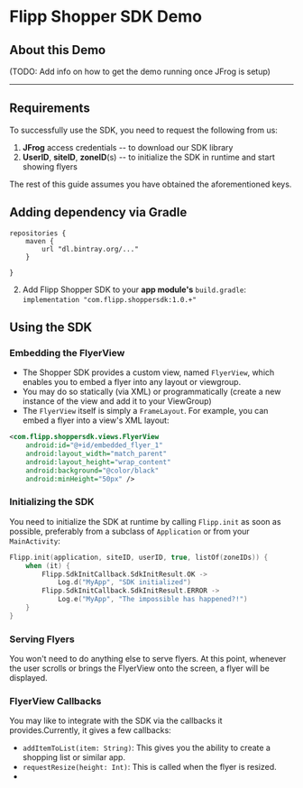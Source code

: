 # Flipp Shopper SDK Demo
## About this Demo
(TODO: Add info on how to get the demo running once JFrog is setup)


---
## Requirements
To successfully use the SDK, you need to request the following from us:
1) **JFrog** access credentials -- to download our SDK library
2) **UserID**, **siteID**, **zoneID**(s) -- to initialize the SDK in runtime and start showing flyers

The rest of this guide assumes you have obtained the aforementioned keys.

## Adding dependency via Gradle

[//]: # (TODO add repository info once jfrog is set up)
```
repositories {
    maven {
        url "dl.bintray.org/..."
    }

}
```

2) Add Flipp Shopper SDK to your **app module's** `build.gradle`:
   ```implementation "com.flipp.shoppersdk:1.0.+"```


## Using the SDK

### Embedding the FlyerView
- The Shopper SDK provides a custom view, named `FlyerView`, which enables you to embed a flyer into any layout or viewgroup.
- You may do so statically (via XML) or programmatically (create a new instance of the view and add it to your ViewGroup)
- The `FlyerView` itself is simply a `FrameLayout`. For example, you can embed a flyer into a view's XML layout:

```xml 
<com.flipp.shoppersdk.views.FlyerView
    android:id="@+id/embedded_flyer_1"
    android:layout_width="match_parent"
    android:layout_height="wrap_content"
    android:background="@color/black"
    android:minHeight="50px" />
```

### Initializing the SDK
You need to initialize the SDK at runtime by calling `Flipp.init` as soon as possible, preferably from a subclass of `Application`
or from your `MainActivity`:

```kotlin
Flipp.init(application, siteID, userID, true, listOf(zoneIDs)) {
    when (it) {
        Flipp.SdkInitCallback.SdkInitResult.OK ->
            Log.d("MyApp", "SDK initialized")
        Flipp.SdkInitCallback.SdkInitResult.ERROR ->
            Log.e("MyApp", "The impossible has happened?!")
    }
}
```

### Serving Flyers
You won't need to do anything else to serve flyers. At this point, whenever the user scrolls or brings the FlyerView onto the screen, a flyer will be displayed.

### FlyerView Callbacks
You may like to integrate with the SDK via the callbacks it provides.Currently, it gives a few callbacks:

- `addItemToList(item: String)`: This gives you the ability to create a shopping list or similar app.
- `requestResize(height: Int)`: This is called when the flyer is resized.
- 